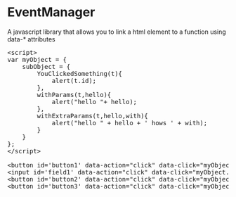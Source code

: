 EventManager
============

A javascript library that allows you to link a html element to a function using data-* attributes
<pre>
&lt;script>
var myObject = {
    subObject = {
        YouClickedSomething(t){
            alert(t.id);
        },
        withParams(t,hello){
            alert("hello "+ hello);
        },
        withExtraParams(t,hello,with){
            alert("hello " + hello + ' hows ' + with);
        }
    }
};
&lt;/script>

&lt;button id='button1' data-action="click" data-click="myObject.subObject.YouClickedSomething">button 1&lt;/button>
&lt;input id='field1' data-action="click" data-click="myObject.subObject.YouClickedSomething" value='input 1'/>
&lt;button id='button2' data-action="click" data-click="myObject.subObject.withParams" data-argc='1' data-argv1='ted!!!'>button 2&lt;/button>
&lt;button id='button3' data-action="click" data-click="myObject.subObject.withExtraParams" data-argc='2' data-argv1='ted!!!' data-argv2='james!!!'>button 3&lt;/button>
</pre>